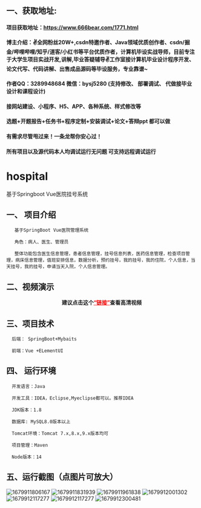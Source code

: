 ## 一、获取地址:

#### 项目获取地址：https://www.666bear.com/1771.html

**博主介绍：✌全网粉丝20W+,csdn特邀作者、Java领域优质创作者、csdn/掘金/哔哩哔哩/知乎/道客/小红书等平台优质作者，计算机毕设实战导师，目前专注于大学生项目实战开发,讲解,毕业答疑辅导✌工作室接计算机毕业设计程序开发、论文代写、代码讲解、出售成品源码等毕设服务，专业靠谱~**

#### 作者QQ：3289948684 微信：bysj5280 (支持修改、 部署调试、 代做接毕业设计和课程设计)

#### 接网站建设、小程序、H5、APP、各种系统、样式修改等

#### 选题+开题报告+任务书+程序定制+安装调试+论文+答辩ppt 都可以做

#### 有需求尽管甩过来！一条龙帮你安心过！

#### 所有项目以及源代码本人均调试运行无问题 可支持远程调试运行


# hospital
基于Springboot Vue医院挂号系统
## 一、 项目介绍
       基于SpringBoot Vue医院管理系统

       角色：病人、医生、管理员

       整体功能包含医生信息管理，患者信息管理，挂号信息列表，医药信息管理，检查项目管理，病床信息管理，值班安排信息，数据分析，预约挂号，我的挂号，我的住院，个人信息，当天挂号，我的挂号，申请当天入院，个人信息管理。
## 二、视频演示
    
    
 <p style="text-align: center;"><strong><span class="ne-text">建议点击这个</span><a style="color: #ff0000;" href="https://www.bilibili.com/video/BV1uk4y1i7tP/?spm_id_from=333.999.0.0&vd_source=b5789de9f485ad6d0cfaeca1ad4b230c">“链接”</a>查看高清视频</strong></p>

## 三、项目技术
      后端： SpringBoot+Mybaits

      前端：Vue +ELementUI

## 四、 运行环境
      开发语言：Java

      开发工具：IDEA，Eclipse,Myeclipse都可以。推荐IDEA

      JDK版本：1.8

      数据库: MySQL8.0版本以上

      Tomcat环境：Tomcat 7.x,8.x,9.x版本均可

      项目管理：Maven

      Node版本：14


## 五、运行截图（点图片可放大）

![1679911806167](https://user-images.githubusercontent.com/124327024/228456533-52a0c606-0ce4-4bf7-9720-b06a78e36a35.jpg)
![1679911831939](https://user-images.githubusercontent.com/124327024/228456594-832d67ee-d642-401f-b132-37d7bd0f3d70.jpg)
![1679911961838](https://user-images.githubusercontent.com/124327024/228456618-28b2bb18-e85b-463a-a362-8717269610dd.jpg)
![1679912001302](https://user-images.githubusercontent.com/124327024/228456673-49ad5b79-a703-4ccb-a7e1-2b2a5894dfd9.jpg)
![1679912117277](https://user-images.githubusercontent.com/124327024/228456681-03049499-eaee-4f2a-a39-36d8a7f7323f.jpg)
![1679912117277](https://user-images.githubusercontent.com/124327024/228456774-a31e53d8-780d-4def-8b8d-abd3a3afd802.jpg)
![1679912300481](https://user-images.githubusercontent.com/124327024/228456688-3fcaa799-490c-4240-a775-de298715821b.jpg)

